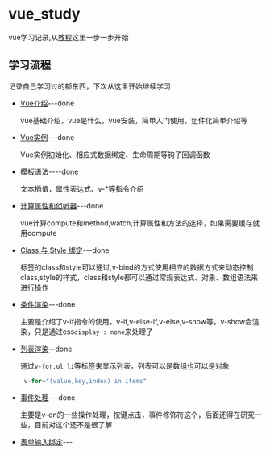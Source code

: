# vue_study
vue学习记录,从[教程][1]这里一步一步开始

## 学习流程

记录自己学习过的额东西，下次从这里开始继续学习

* [Vue介绍](https://cn.vuejs.org/v2/guide/index.html)---done
	
	vue基础介绍，vue是什么，vue安装，简单入门使用，组件化简单介绍等
   
* [Vue实例](https://cn.vuejs.org/v2/guide/instance.html)---done
	
	Vue实例初始化、相应式数据绑定、生命周期等钩子回调函数
	
* [模板语法](https://cn.vuejs.org/v2/guide/syntax.html)----done
	
	文本插值，属性表达式、v-*等指令介绍
	
* [计算属性和侦听器](https://cn.vuejs.org/v2/guide/computed.html)---done
	
	vue计算compute和method,watch,计算属性和方法的选择，如果需要缓存就用compute
	
* [Class 与 Style 绑定](https://cn.vuejs.org/v2/guide/class-and-style.html)---done

	标签的class和style可以通过,v-bind的方式使用相应的数据方式来动态控制class,style的样式，class和style都可以通过常规表达式、对象、数组语法来进行操作
	
* [条件渲染](https://cn.vuejs.org/v2/guide/conditional.html)---done

	主要是介绍了v-if指令的使用，v-if,v-else-if,v-else,v-show等，v-show会渲染，只是通过css`display : none`来处理了
	
* [列表渲染](https://cn.vuejs.org/v2/guide/list.html)--done

	通过`v-for,ul li`等标签来显示列表，列表可以是数组也可以是对象
	```js
	 v-for="(value,key,index) in items"
	```
* [事件处理](https://cn.vuejs.org/v2/guide/events.html)---done
	
	主要是v-on的一些操作处理，按键点击，事件修饰符这个，后面还得在研究一些，目前对这个还不是很了解

* [表单输入绑定](https://cn.vuejs.org/v2/guide/forms.html)---





[1]: https://cn.vuejs.org/v2/guide/
